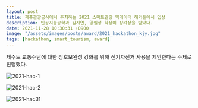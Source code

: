 ```yaml
---
layout: post
title: 제주관광공사에서 주최하는 2021 스마트관광 빅데이터 해커톤에서 입상
description: 인공지능공학과 김지연, 양필성 학생이 장려상을 받았다. 
date: 2021-11-28 10:30:31 +0900
image: "/assets/images/posts/award/2021_hackathon_kjy.jpg"
tags: [hackathon, smart_tourism, award]
---
```


제주도 교통수단에 대한 상호보완성 강화를 위해 전기자전거 사용을 제안한다는 주제로 진행했다.   

![2021-hac-1]({{site.baseurl}}/assets/images/posts/reference/2021-hac-1.png)


![2021-hac-2]({{site.baseurl}}/assets/images/posts/reference/2021-hac-2.png)


![2021-hac31]({{site.baseurl}}/assets/images/posts/reference/2021-hac-3.png)
